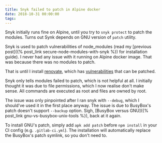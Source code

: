 ```yaml
---
title: Snyk failed to patch in Alpine docker
date: 2018-10-31 00:00:00
tags:
---
```

Snyk initially runs fine on Alpine, until you try to `snyk protect` to patch the modules. Turns out Synk depends on GNU version of `patch` utility.

<!-- more -->

Snyk is used to patch vulnerabilities of node_modules (read my [previous post]({% post_link secure-node-modules-with-snyk %}) for installation guide). I never had any issue with it running on Alpine docker image. That was because there was no modules to patch.

That is until I install [renovate](https://github.com/renovatebot/renovate), which has [vulnerabilities](https://snyk.io/test/npm/renovate) that can be patched.

Snyk only tells modules failed to patch, which is not helpful at all. I initially thought it was due to file permissions, which I now realise don't make sense. All commands are executed as root and files are owned by root.

The issue was only pinpointed after I ran snyk with `--debug`, which I should've used it in the first place anyway. The issue is due to BusyBox's patch doesn't support `--backup` option. Sigh, [BusyBox versus GNU]({% post_link gnu-vs-busybox-unix-tools %}), back at it again.

To install GNU's patch, simply add `apk add patch` before `npm install` in your CI config (e.g. `.gitlab-ci.yml`). The installation will automatically replace the BusyBox's patch symlink, so you don't need to.